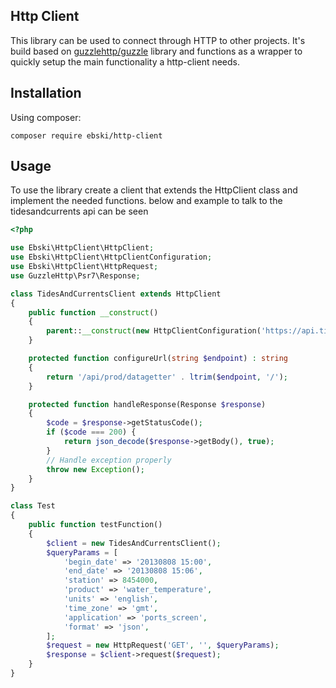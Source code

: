 ## Http Client
This library can be used to connect through HTTP to other projects.
It's build based on [guzzlehttp/guzzle](https://packagist.org/packages/guzzlehttp/guzzle) library
and functions as a wrapper to quickly setup the main functionality a http-client needs.

## Installation
Using composer:
```
composer require ebski/http-client
```

## Usage
To use the library create a client that extends the HttpClient class and implement the needed functions. 
below and example to talk to the tidesandcurrents api can be seen
````php
<?php

use Ebski\HttpClient\HttpClient;
use Ebski\HttpClient\HttpClientConfiguration;
use Ebski\HttpClient\HttpRequest;
use GuzzleHttp\Psr7\Response;

class TidesAndCurrentsClient extends HttpClient
{
    public function __construct() 
    {
        parent::__construct(new HttpClientConfiguration('https://api.tidesandcurrents.noaa.gov'));
    }

    protected function configureUrl(string $endpoint) : string
    {
        return '/api/prod/datagetter' . ltrim($endpoint, '/');
    }

    protected function handleResponse(Response $response)
    {
        $code = $response->getStatusCode();
        if ($code === 200) {
            return json_decode($response->getBody(), true);
        }
        // Handle exception properly
        throw new Exception();
    }
}

class Test
{
    public function testFunction()
    {
        $client = new TidesAndCurrentsClient();
        $queryParams = [
            'begin_date' => '20130808 15:00',
            'end_date' => '20130808 15:06',
            'station' => 8454000,
            'product' => 'water_temperature',
            'units' => 'english',
            'time_zone' => 'gmt',
            'application' => 'ports_screen',
            'format' => 'json',
        ];   
        $request = new HttpRequest('GET', '', $queryParams);
        $response = $client->request($request);
    }
}
````
